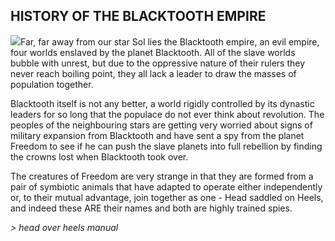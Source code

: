 ## HISTORY OF THE BLACKTOOTH EMPIRE

![](texture-crown)Far, far away from our star Sol lies the Blacktooth empire, an evil empire, four
worlds enslaved by the planet Blacktooth. All of the slave worlds bubble with
unrest, but due to the oppressive nature of their rulers they never reach
boiling point, they all lack a leader to draw the masses of population together.

Blacktooth itself is not any better, a world rigidly controlled by its dynastic
leaders for so long that the populace do not ever think about revolution. The
peoples of the neighbouring stars are getting very worried about signs of
military expansion from Blacktooth and have sent a spy from the planet Freedom
to see if he can push the slave planets into full rebellion by finding the
crowns lost when Blacktooth took over.

The creatures of Freedom are very strange in that they are formed from a pair of
symbiotic animals that have adapted to operate either independently or, to their
mutual advantage, join together as one - Head saddled on Heels, and indeed these
ARE their names and both are highly trained spies.

*> head over heels manual*
